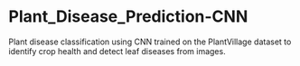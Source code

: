 # Plant_Disease_Prediction-CNN
Plant disease classification using CNN trained on the PlantVillage dataset to identify crop health and detect leaf diseases from images.
